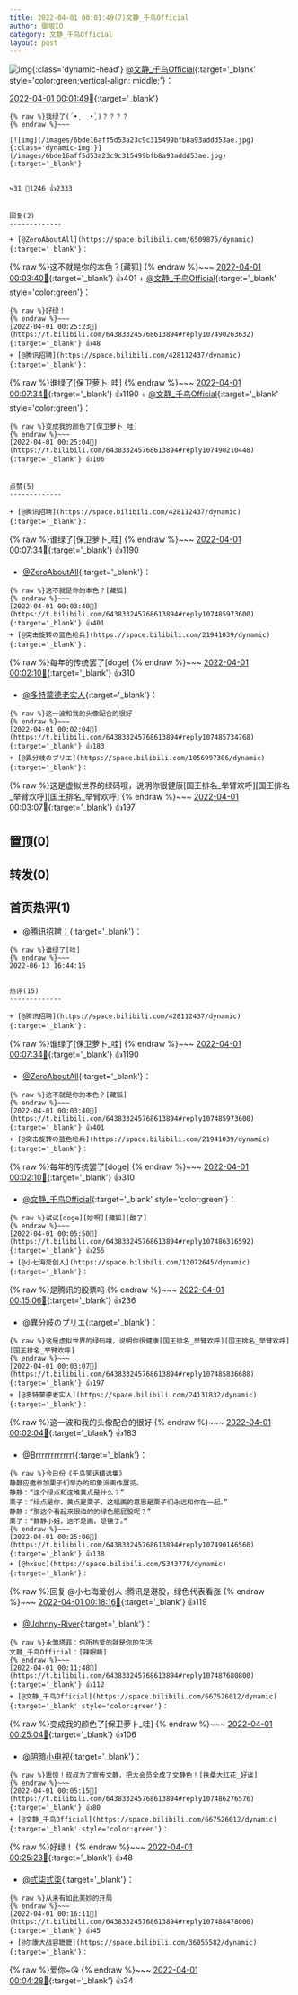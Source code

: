 ```yaml
---
title: 2022-04-01 00:01:49(7)文静_千鸟Official
author: 御坂IO
category: 文静_千鸟Official
layout: post
---
```


![img](/images/ac7482ed1b9a7f203dc68c0c4a77c488a27b108a.jpg){:class='dynamic-head'}
[@文静_千鸟Official](https://space.bilibili.com/667526012/dynamic){:target='_blank' style='color:green;vertical-align: middle;'}：

[2022-04-01 00:01:49🔗](https://t.bilibili.com/643833245768613894){:target='_blank'}

~~~
{% raw %}我绿了(´•̥  ̯ •̥`)？？？？
{% endraw %}~~~

[![img](/images/6bde16aff5d53a23c9c315499bfb8a93addd53ae.jpg){:class='dynamic-img'}](/images/6bde16aff5d53a23c9c315499bfb8a93addd53ae.jpg){:target='_blank'}


↪️31 💬1246 👍2333


回复(2)
-------------

+ [@ZeroAboutAll](https://space.bilibili.com/6509875/dynamic){:target='_blank'}：
~~~
{% raw %}这不就是你的本色？[藏狐]
{% endraw %}~~~
[2022-04-01 00:03:40🔗](https://t.bilibili.com/643833245768613894#reply107485973600){:target='_blank'} 👍401
    + [@文静_千鸟Official](https://space.bilibili.com/667526012/dynamic){:target='_blank' style='color:green'}：
~~~
{% raw %}好绿！
{% endraw %}~~~
[2022-04-01 00:25:23🔗](https://t.bilibili.com/643833245768613894#reply107490263632){:target='_blank'} 👍48
+ [@腾讯招聘](https://space.bilibili.com/428112437/dynamic){:target='_blank'}：
~~~
{% raw %}谁绿了[保卫萝卜_哇]
{% endraw %}~~~
[2022-04-01 00:07:34🔗](https://t.bilibili.com/643833245768613894#reply107486764352){:target='_blank'} 👍1190
    + [@文静_千鸟Official](https://space.bilibili.com/667526012/dynamic){:target='_blank' style='color:green'}：
~~~
{% raw %}变成我的颜色了[保卫萝卜_哇]
{% endraw %}~~~
[2022-04-01 00:25:04🔗](https://t.bilibili.com/643833245768613894#reply107490210448){:target='_blank'} 👍106


点赞(5)
-------------

+ [@腾讯招聘](https://space.bilibili.com/428112437/dynamic){:target='_blank'}：
~~~
{% raw %}谁绿了[保卫萝卜_哇]
{% endraw %}~~~
[2022-04-01 00:07:34🔗](https://t.bilibili.com/643833245768613894#reply107486764352){:target='_blank'} 👍1190
+ [@ZeroAboutAll](https://space.bilibili.com/6509875/dynamic){:target='_blank'}：
~~~
{% raw %}这不就是你的本色？[藏狐]
{% endraw %}~~~
[2022-04-01 00:03:40🔗](https://t.bilibili.com/643833245768613894#reply107485973600){:target='_blank'} 👍401
+ [@突击旋转の蓝色枪兵](https://space.bilibili.com/21941039/dynamic){:target='_blank'}：
~~~
{% raw %}每年的传统罢了[doge]
{% endraw %}~~~
[2022-04-01 00:02:10🔗](https://t.bilibili.com/643833245768613894#reply107485739312){:target='_blank'} 👍310
+ [@多特蒙德老实人](https://space.bilibili.com/24131832/dynamic){:target='_blank'}：
~~~
{% raw %}这一波和我的头像配合的很好
{% endraw %}~~~
[2022-04-01 00:02:04🔗](https://t.bilibili.com/643833245768613894#reply107485734768){:target='_blank'} 👍183
+ [@異分岐のプリエ](https://space.bilibili.com/1056997306/dynamic){:target='_blank'}：
~~~
{% raw %}这是虚拟世界的绿码哦，说明你很健康[国王排名_举臂欢呼][国王排名_举臂欢呼][国王排名_举臂欢呼]
{% endraw %}~~~
[2022-04-01 00:03:07🔗](https://t.bilibili.com/643833245768613894#reply107485836688){:target='_blank'} 👍197


置顶(0)
-------------



转发(0)
-------------



首页热评(1)
-------------

+ [@腾讯招聘：](https://space.bilibili.com/428112437/dynamic){:target='_blank'}：
~~~
{% raw %}谁绿了[哇]
{% endraw %}~~~
2022-06-13 16:44:15


热评(15)
-------------

+ [@腾讯招聘](https://space.bilibili.com/428112437/dynamic){:target='_blank'}：
~~~
{% raw %}谁绿了[保卫萝卜_哇]
{% endraw %}~~~
[2022-04-01 00:07:34🔗](https://t.bilibili.com/643833245768613894#reply107486764352){:target='_blank'} 👍1190
+ [@ZeroAboutAll](https://space.bilibili.com/6509875/dynamic){:target='_blank'}：
~~~
{% raw %}这不就是你的本色？[藏狐]
{% endraw %}~~~
[2022-04-01 00:03:40🔗](https://t.bilibili.com/643833245768613894#reply107485973600){:target='_blank'} 👍401
+ [@突击旋转の蓝色枪兵](https://space.bilibili.com/21941039/dynamic){:target='_blank'}：
~~~
{% raw %}每年的传统罢了[doge]
{% endraw %}~~~
[2022-04-01 00:02:10🔗](https://t.bilibili.com/643833245768613894#reply107485739312){:target='_blank'} 👍310
+ [@文静_千鸟Official](https://space.bilibili.com/667526012/dynamic){:target='_blank' style='color:green'}：
~~~
{% raw %}试试[doge][妙啊][藏狐][酸了]
{% endraw %}~~~
[2022-04-01 00:05:50🔗](https://t.bilibili.com/643833245768613894#reply107486316592){:target='_blank'} 👍255
+ [@小七海爱创人](https://space.bilibili.com/12072645/dynamic){:target='_blank'}：
~~~
{% raw %}是腾讯的股票吗
{% endraw %}~~~
[2022-04-01 00:15:06🔗](https://t.bilibili.com/643833245768613894#reply107488285200){:target='_blank'} 👍236
+ [@異分岐のプリエ](https://space.bilibili.com/1056997306/dynamic){:target='_blank'}：
~~~
{% raw %}这是虚拟世界的绿码哦，说明你很健康[国王排名_举臂欢呼][国王排名_举臂欢呼][国王排名_举臂欢呼]
{% endraw %}~~~
[2022-04-01 00:03:07🔗](https://t.bilibili.com/643833245768613894#reply107485836688){:target='_blank'} 👍197
+ [@多特蒙德老实人](https://space.bilibili.com/24131832/dynamic){:target='_blank'}：
~~~
{% raw %}这一波和我的头像配合的很好
{% endraw %}~~~
[2022-04-01 00:02:04🔗](https://t.bilibili.com/643833245768613894#reply107485734768){:target='_blank'} 👍183
+ [@Brrrrrrrrrrrrt](https://space.bilibili.com/238303972/dynamic){:target='_blank'}：
~~~
{% raw %}今日份《千鸟笑话精选集》
静静应邀参加栗子们举办的印象派画作展览。
静静：“这个绿点和这堆黄点是什么？”
栗子：“绿点是你，黄点是栗子，这幅画的意思是栗子们永远和你在一起。”
静静：“那这个看起来很油的的绿色肥屁股呢？”
栗子：“静静小姐，这不是画，是镜子。”
{% endraw %}~~~
[2022-04-01 00:25:06🔗](https://t.bilibili.com/643833245768613894#reply107490146560){:target='_blank'} 👍138
+ [@hxsuc](https://space.bilibili.com/5343778/dynamic){:target='_blank'}：
~~~
{% raw %}回复 @小七海爱创人 :腾讯是港股，绿色代表看涨
{% endraw %}~~~
[2022-04-01 00:18:16🔗](https://t.bilibili.com/643833245768613894#reply107488934528){:target='_blank'} 👍119
+ [@Johnny-River](https://space.bilibili.com/13376091/dynamic){:target='_blank'}：
~~~
{% raw %}永雏塔菲：你所热爱的就是你的生活
文静_千鸟Official：[辣眼睛]
{% endraw %}~~~
[2022-04-01 00:11:48🔗](https://t.bilibili.com/643833245768613894#reply107487680800){:target='_blank'} 👍112
+ [@文静_千鸟Official](https://space.bilibili.com/667526012/dynamic){:target='_blank' style='color:green'}：
~~~
{% raw %}变成我的颜色了[保卫萝卜_哇]
{% endraw %}~~~
[2022-04-01 00:25:04🔗](https://t.bilibili.com/643833245768613894#reply107490210448){:target='_blank'} 👍106
+ [@阴暗小电视](https://space.bilibili.com/85213240/dynamic){:target='_blank'}：
~~~
{% raw %}震惊！叔叔为了宣传文静，把大会员全成了文静色！[扶桑大红花_好诶]
{% endraw %}~~~
[2022-04-01 00:05:15🔗](https://t.bilibili.com/643833245768613894#reply107486276576){:target='_blank'} 👍80
+ [@文静_千鸟Official](https://space.bilibili.com/667526012/dynamic){:target='_blank' style='color:green'}：
~~~
{% raw %}好绿！
{% endraw %}~~~
[2022-04-01 00:25:23🔗](https://t.bilibili.com/643833245768613894#reply107490263632){:target='_blank'} 👍48
+ [@弎柒弎柒](https://space.bilibili.com/382899318/dynamic){:target='_blank'}：
~~~
{% raw %}从未有如此美妙的开局
{% endraw %}~~~
[2022-04-01 00:16:11🔗](https://t.bilibili.com/643833245768613894#reply107488478000){:target='_blank'} 👍45
+ [@尔康大战容嬷嬷](https://space.bilibili.com/36055582/dynamic){:target='_blank'}：
~~~
{% raw %}爱你~😘
{% endraw %}~~~
[2022-04-01 00:04:28🔗](https://t.bilibili.com/643833245768613894#reply107486116224){:target='_blank'} 👍34


